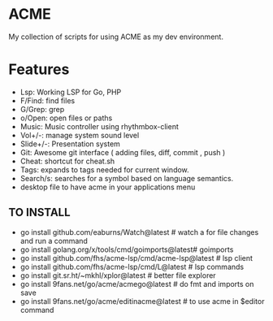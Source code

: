 # ACME
My collection of scripts for using ACME as my dev environment.

# Features
- Lsp: Working LSP for Go, PHP
- F/Find: find files
- G/Grep: grep
- o/Open: open files or paths
- Music: Music controller using rhythmbox-client
- Vol+/-: manage system sound level
- Slide+/-: Presentation system
- Git: Awesome git interface ( adding files, diff, commit , push )
- Cheat: shortcut for cheat.sh
- Tags: expands to tags needed for current window.
- Search/s: searches for a symbol based on language semantics.
- desktop file to have acme in your applications menu

## TO INSTALL
- go install github.com/eaburns/Watch@latest # watch a for file changes and run a command
- go install golang.org/x/tools/cmd/goimports@latest# goimports
- go install github.com/fhs/acme-lsp/cmd/acme-lsp@latest # lsp client
- go install github.com/fhs/acme-lsp/cmd/L@latest # lsp commands
- go install git.sr.ht/~mkhl/xplor@latest # better file explorer
- go install 9fans.net/go/acme/acmego@latest # do fmt and imports on save
- go install 9fans.net/go/acme/editinacme@latest # to use acme in $editor command